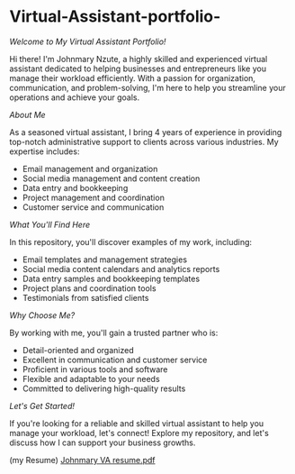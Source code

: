 # Virtual-Assistant-portfolio-
*Welcome to My Virtual Assistant Portfolio!*

Hi there! I'm Johnmary Nzute, a highly skilled and experienced virtual assistant dedicated to helping businesses and entrepreneurs like you manage their workload efficiently. With a passion for organization, communication, and problem-solving, I'm here to help you streamline your operations and achieve your goals.

*About Me*

As a seasoned virtual assistant, I bring 4 years of experience in providing top-notch administrative support to clients across various industries. My expertise includes:

- Email management and organization
- Social media management and content creation
- Data entry and bookkeeping
- Project management and coordination
- Customer service and communication

*What You'll Find Here*

In this repository, you'll discover examples of my work, including:

- Email templates and management strategies
- Social media content calendars and analytics reports
- Data entry samples and bookkeeping templates
- Project plans and coordination tools
- Testimonials from satisfied clients

*Why Choose Me?*

By working with me, you'll gain a trusted partner who is:

- Detail-oriented and organized
- Excellent in communication and customer service
- Proficient in various tools and software
- Flexible and adaptable to your needs
- Committed to delivering high-quality results

*Let's Get Started!*

If you're looking for a reliable and skilled virtual assistant to help you manage your workload, let's connect! Explore my repository, and let's discuss how I can support your business growths.


(my Resume)
[Johnmary VA resume.pdf](https://github.com/user-attachments/files/15512559/Johnmary.VA.resume.pdf)
